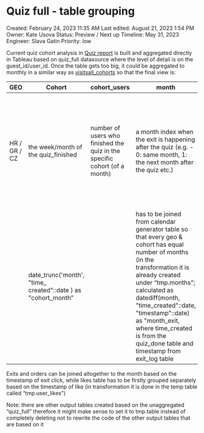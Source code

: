 # Quiz full - table grouping

Created: February 24, 2023 11:35 AM
Last edited: August 21, 2023 1:54 PM
Owner: Kate Usova
Status: Preview / Next up
Timeline: May 31, 2023
Engineer: Slava Gatin
Priority: low

Current quiz cohort analysis in [Quiz report](https://tableau.glami.info/#/views/QuizCohorts_16614200008300/StatsCohorts?:iid=1) is built and aggregated directly in Tableau based on quiz_full datasource where the level of detail is on the guest_id/user_id. Once the table gets too big, it could be aggregated to monthly in a similar way as [visitsall_cohorts](https://connection.keboola.com/admin/projects/1828/storage/out.c-tbl_prep/visitsall_cohorts) so that the final view is:

| GEO | Cohort | cohort_users  | month | users | exits | revenue | orders | gmv | likes |
| --- | --- | --- | --- | --- | --- | --- | --- | --- | --- |
| HR / GR / CZ | the week/month of the quiz_finished  | number of users who finished the quiz in the specific cohort (of a month) | a month index when the exit is happening after the quiz (e.g. - 0: same month, 1: the next month after the quiz etc.) | number of users from a specific cohort with a record within the specific month after the quiz  | number of exits done by the users from the cohort in the given month  | total revenue done by the users from the cohort in the given month | total number of orders done by the users from the cohort in the given month |  | total number of likes done by the users from the cohort in the given month |
|  | date_trunc('month', "time_ created"::date ) as "cohort_month” |  | has to be joined from calendar generator table so that every geo & cohort has equal number of months (in the transformation it is already created under “tmp.months”; calculated as datediff(month, "time_created"::date, "timestamp"::date) as "month_exit, where time_created is from the quiz_done table and timestamp from exit_log table |  |  |  |  |  |  |

Exits and orders can be joined altogether to the month based on the timestamp of exit click, while likes table has to be firstly grouped separately based on the timestamp of like (in transformation it is done in the temp table called “tmp.user_likes”)

Note: there are other output tables created based on the unaggregated “quiz_full” therefore it might make sense to set it to tmp.table instead of completely deleting not to rewrite the code of the other output tables that are based on it